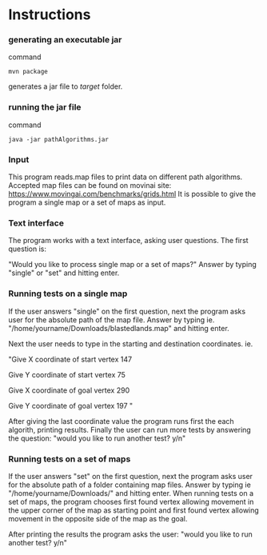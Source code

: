 # Instructions


### generating an executable jar

command

```
mvn package
```

generates a jar file to _target_ folder.


### running the jar file

command

```
java -jar pathAlgorithms.jar
```

### Input

This program reads.map files to print data on different path algorithms.
Accepted map files can be found on movinai site:
https://www.movingai.com/benchmarks/grids.html
It is possible to give the program a single map or a set of maps as input.

### Text interface

The program works with a text interface, asking user questions.
The first question is:

"Would you like to process single map or a set of maps?"
Answer by typing "single" or "set" and hitting enter.

### Running tests on a single map

If the user answers "single" on the first question, 
next the program asks user for the absolute path of the map file.
Answer by typing ie. "/home/yourname/Downloads/blastedlands.map" and hitting enter.

Next the user needs to type in the starting and destination coordinates.
ie.

"Give X coordinate of start vertex
147

Give Y coordinate of start vertex
75

Give X coordinate of goal vertex
290

Give Y coordinate of goal vertex
197
"

After giving the last coordinate value the program runs first the each algorith, printing results.
Finally the user can run more tests by answering the question:
"would you like to run another test? y/n"


### Running tests on a set of maps

If the user answers "set" on the first question, 
next the program asks user for the absolute path of a folder containing map files.
Answer by typing ie "/home/yourname/Downloads/" and hitting enter.
When running tests on a set of maps, 
the program chooses first found vertex allowing movement in the upper corner of the map as starting point
and first found vertex allowing movement in the opposite side of the map as the goal.

After printing the results the program asks the user:
"would you like to run another test? y/n"


